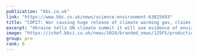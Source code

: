 ```yaml
---
publication: "bbc.co.uk"
link: "https://www.bbc.co.uk/news/science-environment-63625693"
title: "COP27: War causing huge release of climate warming gas, claims Ukraine"
excerpt: "Ukraine tells UN climate summit it will use evidence of environmental crimes to sue Russia."
image: "https://ichef.bbci.co.uk/news/1024/branded_news/125F5/production/_127635257_tv078429829.jpg"
group: pro
rank: 6
---
```

